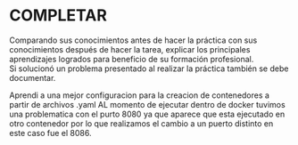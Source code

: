 # COMPLETAR  
Comparando sus conocimientos antes de hacer la práctica con sus conocimientos después de hacer la tarea, explicar los principales aprendizajes logrados para beneficio de su formación profesional.  
Si solucionó un problema presentado al realizar la práctica también se debe documentar.

Aprendi a una mejor configuracion para la creacion de contenedores a partir de archivos .yaml
AL momento de ejecutar dentro de docker tuvimos una problematica con el purto 8080 ya que aparece que esta ejecutado en otro contenedor por lo que realizamos el cambio a un puerto distinto en este caso fue el 8086. 

